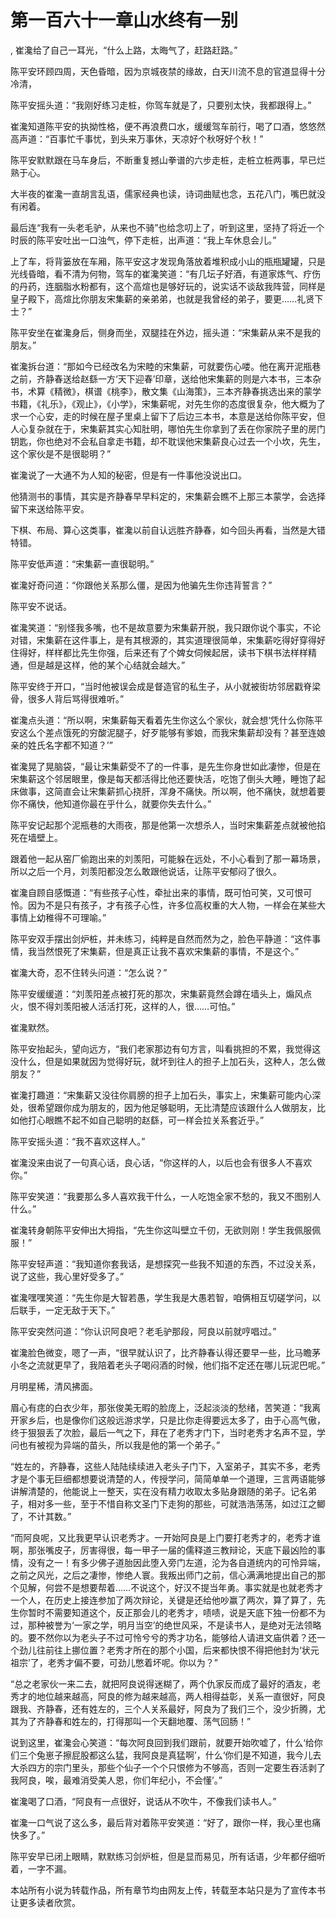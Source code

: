 # 第一百六十一章山水终有一别
,  崔瀺给了自己一耳光，“什么上路，太晦气了，赶路赶路。”
   陈平安环顾四周，天色昏暗，因为京城夜禁的缘故，白天川流不息的官道显得十分冷清，
   陈平安摇头道：“我刚好练习走桩，你驾车就是了，只要别太快，我都跟得上。”
   崔瀺知道陈平安的执拗性格，便不再浪费口水，缓缓驾车前行，喝了口酒，悠悠然高声道：“百事忙千事忧，到头来万事休，天凉好个秋呀好个秋！”
   陈平安默默跟在马车身后，不断重复撼山拳谱的六步走桩，走桩立桩两事，早已烂熟于心。
   大半夜的崔瀺一直胡言乱语，儒家经典也读，诗词曲赋也念，五花八门，嘴巴就没有闲着。
   最后连“我有一头老毛驴，从来也不骑”也给念叨上了，听到这里，坚持了将近一个时辰的陈平安吐出一口浊气，停下走桩，出声道：“我上车休息会儿。”
   上了车，将背篓放在车厢，陈平安这才发现角落放着堆积成小山的瓶瓶罐罐，只是光线昏暗，看不清为何物，驾车的崔瀺笑道：“有几坛子好酒，有道家炼气、疗伤的丹药，连胭脂水粉都有，这个高煊也是够好玩的，说实话不谈敌我阵营，同样是皇子殿下，高煊比你朋友宋集薪的亲弟弟，也就是我曾经的弟子，要更……礼贤下士？”
   陈平安坐在崔瀺身后，侧身而坐，双腿挂在外边，摇头道：“宋集薪从来不是我的朋友。”
   崔瀺拆台道：“那如今已经改名为宋睦的宋集薪，可就要伤心喽。他在离开泥瓶巷之前，齐静春送给赵繇一方‘天下迎春’印章，送给他宋集薪的则是六本书，三本杂书，术算《精微》，棋谱《桃李》，散文集《山海策》，三本齐静春挑选出来的蒙学书籍，《礼乐》，《观止》，《小学》，宋集薪呢，对先生你的态度很复杂，他大概为了求一个心安，走的时候在屋子里桌上留下了后边三本书，本意是送给你陈平安，但人心复杂就在于，宋集薪其实心知肚明，哪怕先生你拿到了丢在你家院子里的房门钥匙，你也绝对不会私自拿走书籍，却不耽误他宋集薪良心过去一个小坎，先生，这个家伙是不是很聪明？”
   崔瀺说了一大通不为人知的秘密，但是有一件事他没说出口。
   他猜测书的事情，其实是齐静春早早料定的，宋集薪会瞧不上那三本蒙学，会选择留下来送给陈平安。
   下棋、布局、算心这类事，崔瀺以前自认远胜齐静春，如今回头再看，当然是大错特错。
   陈平安低声道：“宋集薪一直很聪明。”
   崔瀺好奇问道：“你跟他关系那么僵，是因为他骗先生你违背誓言？”
   陈平安不说话。
   崔瀺笑道：“别怪我多嘴，也不是故意要为宋集薪开脱，我只跟你说个事实，不论对错，宋集薪在这件事上，是有其根源的，其实道理很简单，宋集薪吃得好穿得好住得好，样样都比先生你强，后来还有了个婢女伺候起居，读书下棋书法样样精通，但是越是这样，他的某个心结就会越大。”
   陈平安终于开口，“当时他被误会成是督造官的私生子，从小就被街坊邻居戳脊梁骨，很多人背后骂得很难听。”
   崔瀺点头道：“所以啊，宋集薪每天看着先生你这么个家伙，就会想‘凭什么你陈平安这么个差点饿死的穷酸泥腿子，好歹能够有爹娘，而我宋集薪却没有？甚至连娘亲的姓氏名字都不知道？’”
   崔瀺晃了晃脑袋，“最让宋集薪受不了的一件事，是先生你身世如此凄惨，但是在宋集薪这个邻居眼里，像是每天都活得比他还要快活，吃饱了倒头大睡，睡饱了起床做事，这简直会让宋集薪抓心挠肝，浑身不痛快。所以啊，他不痛快，就想着要你不痛快，他知道你最在乎什么，就要你失去什么。”
   陈平安记起那个泥瓶巷的大雨夜，那是他第一次想杀人，当时宋集薪差点就被他掐死在墙壁上。
   跟着他一起从窑厂偷跑出来的刘羡阳，可能躲在远处，不小心看到了那一幕场景，所以之后一个月，刘羡阳都没怎么敢跟他说话，让陈平安郁闷了很久。
   崔瀺自顾自感慨道：“有些孩子心性，牵扯出来的事情，既可怕可笑，又可恨可怜。因为不是只有孩子，才有孩子心性，许多位高权重的大人物，一样会在某些大事情上幼稚得不可理喻。”
   陈平安双手摆出剑炉桩，并未练习，纯粹是自然而然为之，脸色平静道：“这件事情，我当然恨死了宋集薪，但是真正让我不喜欢宋集薪的事情，不是这个。”
   崔瀺大奇，忍不住转头问道：“怎么说？”
   陈平安缓缓道：“刘羡阳差点被打死的那次，宋集薪竟然会蹲在墙头上，煽风点火，恨不得刘羡阳被人活活打死，这样的人，很……可怕。”
   崔瀺默然。
   陈平安抬起头，望向远方，“我们老家那边有句方言，叫看挑担的不累，我觉得这没什么，但是如果就因为觉得好玩，就坏到往人的担子上加石头，这种人，怎么做朋友？”
   崔瀺打趣道：“宋集薪又没往你肩膀的担子上加石头，事实上，宋集薪可能内心深处，很希望跟你成为朋友的，因为他足够聪明，无比清楚应该跟什么人做朋友，比如他打心眼瞧不起不如自己聪明的赵繇，可一样会拉关系套近乎。”
   陈平安摇头道：“我不喜欢这样人。”
   崔瀺没来由说了一句真心话，良心话，“你这样的人，以后也会有很多人不喜欢你。”
   陈平安笑道：“我要那么多人喜欢我干什么，一人吃饱全家不愁的，我又不图别人什么。”
   崔瀺转身朝陈平安伸出大拇指，“先生你这叫壁立千仞，无欲则刚！学生我佩服佩服！”
   陈平安轻声道：“我知道你套我话，是想探究一些我不知道的东西，不过没关系，说了这些，我心里好受多了。”
   崔瀺嘿嘿笑道：“先生你是大智若愚，学生我是大愚若智，咱俩相互切磋学问，以后联手，一定无敌于天下。”
   陈平安突然问道：“你认识阿良吧？老毛驴那段，阿良以前就哼唱过。”
   崔瀺脸色微变，嗯了一声，“很早就认识了，比齐静春认得还要早一些，比马瞻茅小冬之流就更早了，我陪着老头子喝闷酒的时候，他们指不定还在哪儿玩泥巴呢。”
   月明星稀，清风拂面。
   眉心有痣的白衣少年，那张俊美无暇的脸庞上，泛起淡淡的愁绪，苦笑道：“我离开家乡后，也是像你们这般远游求学，只是比你走得要远太多了，由于心高气傲，终于狠狠丢了次脸，最后一气之下，拜在了老秀才门下，当时老秀才名声不显，学问也有被视为异端的苗头，所以我是他的第一个弟子。”
   “姓左的，齐静春，这些人陆陆续续进入老头子门下，入室弟子，其实不多，老秀才是个事无巨细都想要说清楚的人，传授学问，简简单单一个道理，三言两语能够讲解清楚的，他能说上一整天，实在没有精力收取太多贴身跟随的弟子。记名弟子，相对多一些，至于不惜自称文圣门下走狗的那些，可就浩浩荡荡，如过江之鲫了，不计其数。”
   “而阿良呢，又比我更早认识老秀才。一开始阿良是上门要打老秀才的，老秀才谁啊，那张嘴皮子，厉害得很，每一甲子一届的儒释道三教辩论，天底下最凶险的事情，没有之一！有多少佛子道胎因此堕入旁门左道，沦为各自道统内的可怜异端，之前之风光，之后之凄惨，惨绝人寰。我叛出师门之前，信心满满地提出自己的那个见解，何尝不是想要帮着……不说这个，好汉不提当年勇。事实就是也就老秀才一个人，在历史上接连参加了两次辩论，关键是还给他吵赢了两次，算了算了，先生你暂时不需要知道这个，反正那会儿的老秀才，啧啧，说是天底下独一份都不为过，那种被誉为‘一家之学，明月当空’的绝世风采，不是读书人，是绝对无法领略的。要不然你以为老头子不过可怜兮兮的秀才功名，能够给人请进文庙供着？还一个劲儿往前往上挪位置？老秀才所在的那个小国，后来都快恨不得把他封为‘状元祖宗’了，老秀才偏不要，可劲儿憋着坏呢。你以为？”
   “总之老家伙一来二去，就把阿良说得迷糊了，两个仇家反而成了最好的酒友，老秀才的地位越来越高，阿良的修为越来越高，两人相得益彰，关系一直很好，阿良跟我、齐静春，还有姓左的，三个人关系最好，阿良为了我们三个，没少折腾，尤其为了齐静春和姓左的，打得那叫一个天翻地覆、荡气回肠！”
   说到这里，崔瀺会心笑道：“每次阿良回到我们跟前，就要开始吹嘘了，什么‘给你们三个兔崽子擦屁股都这么猛，我阿良是真猛啊’，什么‘你们是不知道，我今儿去大杀四方的宗门里头，那些个仙子一个个只恨修为不够高，否则一定要生吞活剥了我阿良，唉，最难消受美人恩，你们年纪小，不会懂’。”
   崔瀺喝了口酒，“阿良有一点很好，说话从不吹牛，不像我们读书人。”
   崔瀺一口气说了这么多，最后背对着陈平安笑道：“好了，跟你一样，我心里也痛快多了。”
   陈平安早已闭上眼睛，默默练习剑炉桩，但是显而易见，所有话语，少年都仔细听着，一字不漏。
  本站所有小说为转载作品，所有章节均由网友上传，转载至本站只是为了宣传本书让更多读者欣赏。